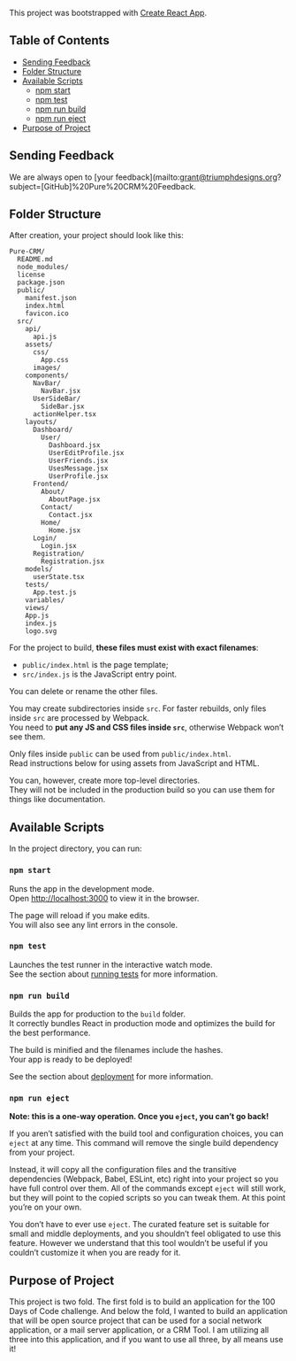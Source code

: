 This project was bootstrapped with [Create React App](https://github.com/facebookincubator/create-react-app).

## Table of Contents

- [Sending Feedback](#sending-feedback)
- [Folder Structure](#folder-structure)
- [Available Scripts](#available-scripts)
  - [npm start](#npm-start)
  - [npm test](#npm-test)
  - [npm run build](#npm-run-build)
  - [npm run eject](#npm-run-eject)
- [Purpose of Project](#purpose-of-project)

## Sending Feedback

We are always open to [your feedback](mailto:grant@triumphdesigns.org?subject=[GitHub]%20Pure%20CRM%20Feedback.

## Folder Structure

After creation, your project should look like this:

```
Pure-CRM/
  README.md
  node_modules/
  license
  package.json
  public/
    manifest.json
    index.html
    favicon.ico
  src/
    api/
      api.js
    assets/
      css/
        App.css
      images/
    components/
      NavBar/
        NavBar.jsx
      UserSideBar/
        SideBar.jsx
      actionHelper.tsx
    layouts/
      Dashboard/
        User/
          Dashboard.jsx
          UserEditProfile.jsx
          UserFriends.jsx
          UsesMessage.jsx
          UserProfile.jsx
      Frontend/
        About/
          AboutPage.jsx
        Contact/
          Contact.jsx
        Home/
          Home.jsx
      Login/
        Login.jsx
      Registration/
        Registration.jsx
    models/
      userState.tsx
    tests/
      App.test.js
    variables/
    views/
    App.js
    index.js
    logo.svg
```

For the project to build, **these files must exist with exact filenames**:

* `public/index.html` is the page template;
* `src/index.js` is the JavaScript entry point.

You can delete or rename the other files.

You may create subdirectories inside `src`. For faster rebuilds, only files inside `src` are processed by Webpack.<br>
You need to **put any JS and CSS files inside `src`**, otherwise Webpack won’t see them.

Only files inside `public` can be used from `public/index.html`.<br>
Read instructions below for using assets from JavaScript and HTML.

You can, however, create more top-level directories.<br>
They will not be included in the production build so you can use them for things like documentation.

## Available Scripts

In the project directory, you can run:

### `npm start`

Runs the app in the development mode.<br>
Open [http://localhost:3000](http://localhost:3000) to view it in the browser.

The page will reload if you make edits.<br>
You will also see any lint errors in the console.

### `npm test`

Launches the test runner in the interactive watch mode.<br>
See the section about [running tests](#running-tests) for more information.

### `npm run build`

Builds the app for production to the `build` folder.<br>
It correctly bundles React in production mode and optimizes the build for the best performance.

The build is minified and the filenames include the hashes.<br>
Your app is ready to be deployed!

See the section about [deployment](#deployment) for more information.

### `npm run eject`

**Note: this is a one-way operation. Once you `eject`, you can’t go back!**

If you aren’t satisfied with the build tool and configuration choices, you can `eject` at any time. This command will remove the single build dependency from your project.

Instead, it will copy all the configuration files and the transitive dependencies (Webpack, Babel, ESLint, etc) right into your project so you have full control over them. All of the commands except `eject` will still work, but they will point to the copied scripts so you can tweak them. At this point you’re on your own.

You don’t have to ever use `eject`. The curated feature set is suitable for small and middle deployments, and you shouldn’t feel obligated to use this feature. However we understand that this tool wouldn’t be useful if you couldn’t customize it when you are ready for it.

## Purpose of Project

This project is two fold. The first fold is to build an application for the 100 Days of Code challenge. And below the fold, I wanted to build an application that will be open source project that can be used for a social network application, or a mail server application, or a CRM Tool. I am utilizing all three into this application, and if you want to use all three, by all means use it!

